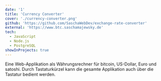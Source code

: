 ```yaml
---
date: '1'
title: 'Currency Converter'
cover: './currency-converter.png'
github: 'https://github.com/SaschaWebDev/exchange-rate-converter'
external: 'https://www.btc.saschamajewsky.de'
tech:
  - JavaScript
  - Node.js
  - PostgreSQL
showInProjects: true
---
```


Eine Web-Applikation als Währungsrechner für bitcoin, US-Dollar, Euro und satoshi. Durch Tastaturkürzel kann die gesamte Applikation auch über die Tastatur bedient werden.
